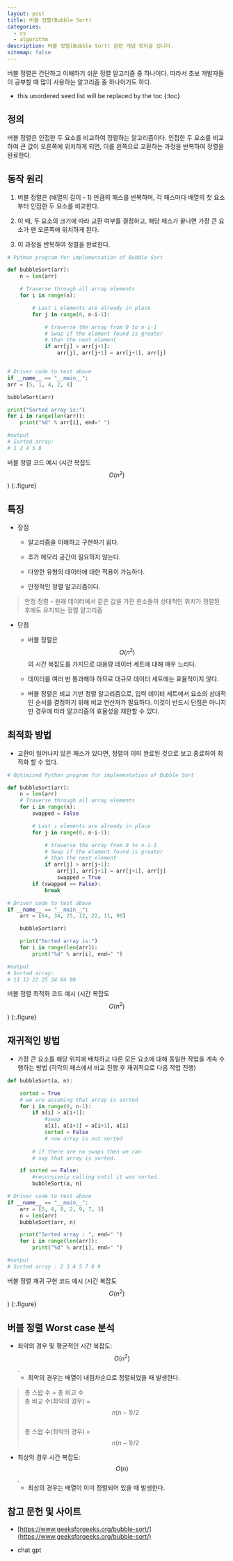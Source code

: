 ```yaml
---
layout: post
title: 버블 정렬(Bubble Sort)
categories: 
  - cs
  - algorithm
description: 버블 정렬(Bubble Sort) 관련 개념 정리글 입니다.
sitemap: false
---
```


버블 정렬은 간단하고 이해하기 쉬운 정렬 알고리즘 중 하나이다. 따라서 초보 개발자들이 공부할 때 많이 사용하는 알고리즘 중 하나이기도 하다.

* this unordered seed list will be replaced by the toc
{:toc}

##  정의

버블 정렬은 인접한 두 요소를 비교하여 정렬하는 알고리즘이다. 인접한 두 요소를 비교하여 큰 값이 오른쪽에 위치하게 되면, 이를 왼쪽으로 교환하는 과정을 반복하여 정렬을 완료한다.

##  동작 원리

1. 버블 정렬은 (배열의 길이 - 1) 만큼의 패스를 반복하며, 각 패스마다 배열의 첫 요소부터 인접한 두 요소를 비교한다.

2. 이 때, 두 요소의 크기에 따라 교환 여부를 결정하고, 해당 패스가 끝나면 가장 큰 요소가 맨 오른쪽에 위치하게 된다. 

3. 이 과정을 반복하여 정렬을 완료한다.

~~~python
# Python program for implementation of Bubble Sort

def bubbleSort(arr):
	n = len(arr)

	# Traverse through all array elements
	for i in range(n):

		# Last i elements are already in place
		for j in range(0, n-i-1):

			# traverse the array from 0 to n-i-1
			# Swap if the element found is greater
			# than the next element
			if arr[j] > arr[j+1]:
				arr[j], arr[j+1] = arr[j+1], arr[j]


# Driver code to test above
if __name__ == "__main__":
arr = [5, 1, 4, 2, 8]

bubbleSort(arr)

print("Sorted array is:")
for i in range(len(arr)):
	print("%d" % arr[i], end=" ")

#output
# Sorted array: 
# 1 2 4 5 8 
~~~

버블 정렬 코드 예시 (시간 복잡도 $$O(n^{2})$$)
{:.figure}


##  특징

- 장점

    - 알고리즘을 이해하고 구현하기 쉽다.

    - 추가 메모리 공간이 필요하지 않는다.

    - 다양한 유형의 데이터에 대한 적용이 가능하다.

    - 안정적인 정렬 알고리즘이다.

> 안정 정렬 - 원래 데이터에서 같은 값을 가진 원소들의 상대적인 위치가 정렬된 후에도 유지되는 정렬 알고리즘


- 단점

    - 버블 정렬은 $$O(n^{2})$$의 시간 복잡도를 가지므로 대용량 데이터 세트에 대해 매우 느리다.

    - 데이터를 여러 번 통과해야 하므로 대규모 데이터 세트에는 효율적이지 않다.

    - 버블 정렬은 비교 기반 정렬 알고리즘으로, 입력 데이터 세트에서 요소의 상대적인 순서를 결정하기 위해 비교 연산자가 필요하다. 이것이 반드시 단점은 아니지만 경우에 따라 알고리즘의 효율성을 제한할 수 있다.

##  최적화 방법

- 교환이 일어나지 않은 패스가 있다면, 정렬이 이미 완료된 것으로 보고 종료하여 최적화 할 수 있다.

~~~python
# Optimized Python program for implementation of Bubble Sort

def bubbleSort(arr):
	n = len(arr)
	# Traverse through all array elements
	for i in range(n):
		swapped = False

		# Last i elements are already in place
		for j in range(0, n-i-1):

			# traverse the array from 0 to n-i-1
			# Swap if the element found is greater
			# than the next element
			if arr[j] > arr[j+1]:
				arr[j], arr[j+1] = arr[j+1], arr[j]
				swapped = True
		if (swapped == False):
			break

# Driver code to test above
if __name__ == "__main__":
	arr = [64, 34, 25, 12, 22, 11, 90]

	bubbleSort(arr)

	print("Sorted array is:")
	for i in range(len(arr)):
		print("%d" % arr[i], end=" ")

#output
# Sorted array: 
# 11 12 22 25 34 64 90 
~~~

버블 정렬 최적화 코드 예시 (시간 복잡도 $$O(n^{2})$$)
{:.figure}

##  재귀적인 방법

- 가장 큰 요소를 해당 위치에 배치하고 다른 모든 요소에 대해 동일한 작업을 계속 수행하는 방법 (각각의 패스에서 비교 진행 후 재귀적으로 다음 작업 진행)

~~~python
def bubbleSort(a, n):

	sorted = True
	# we are assuming that array is sorted
	for i in range(0, n-1):
		if a[i] > a[i+1]:
			#swap
			a[i], a[i+1] = a[i+1], a[i]
			sorted = False
			# now array is not sorted
			
		# if there are no swaps then we can
		# say that array is sorted.

	if sorted == False:
		#recursively calling until it was sorted.
		bubbleSort(a, n)

# Driver code to test above
if __name__ == "__main__":
	arr = [5, 4, 8, 2, 9, 7, 3]
	n = len(arr)
	bubbleSort(arr, n)

	print("Sorted array : ", end=" ")
	for i in range(len(arr)):
		print("%d" % arr[i], end=" ")

#output
# Sorted array : 2 3 4 5 7 8 9 
~~~

버블 정렬 재귀 구현 코드 예시 (시간 복잡도 $$O(n^{2})$$)
{:.figure}

##  버블 정렬 Worst case 분석

- 최악의 경우 및 평균적인 시간 복잡도: $$O(n^{2})$$. 
    - 최악의 경우는 배열이 내림차순으로 정렬되었을 때 발생한다.

> 총 스왑 수 = 총 비교 수\
총 비교 수(최악의 경우) = $$n(n-1)/2$$\
총 스왑 수(최악의 경우) = $$n(n-1)/2$$



- 최상의 경우 시간 복잡도: $$O(n)$$. 
    - 최상의 경우는 배열이 이미 정렬되어 있을 때 발생한다.


## **참고 문헌 및 사이트** 

- [https://www.geeksforgeeks.org/bubble-sort/](https://www.geeksforgeeks.org/bubble-sort/)

- chat gpt